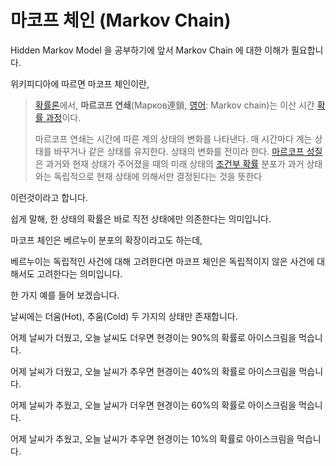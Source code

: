 # 마코프 체인 (Markov Chain)

Hidden Markov Model 을 공부하기에 앞서 Markov Chain 에 대한 이해가 필요합니다.



위키피디아에 따르면 마코프 체인이란,

> [확률론](https://ko.wikipedia.org/wiki/%ED%99%95%EB%A5%A0%EB%A1%A0)에서, **마르코프 연쇄**(Марков連鎖, [영어](https://ko.wikipedia.org/wiki/%EC%98%81%EC%96%B4): Markov chain)는 이산 시간 [확률 과정](https://ko.wikipedia.org/wiki/%ED%99%95%EB%A5%A0_%EA%B3%BC%EC%A0%95)이다.
>
> 마르코프 연쇄는 시간에 따른 계의 상태의 변화를 나타낸다. 매 시간마다 계는 상태를 바꾸거나 같은 상태를 유지한다. 상태의 변화를 전이라 한다. [마르코프 성질](https://ko.wikipedia.org/wiki/%EB%A7%88%EB%A5%B4%EC%BD%94%ED%94%84_%EC%84%B1%EC%A7%88)은 과거와 현재 상태가 주어졌을 때의 미래 상태의 [조건부 확률](https://ko.wikipedia.org/wiki/%EC%A1%B0%EA%B1%B4%EB%B6%80_%ED%99%95%EB%A5%A0) 분포가 과거 상태와는 독립적으로 현재 상태에 의해서만 결정된다는 것을 뜻한다

이런것이라고 합니다.

쉽게 말해, 한 상태의 확률은 바로 직전 상태에만 의존한다는 의미입니다.



마코프 체인은 베르누이 분포의 확장이라고도 하는데, 

베르누이는 독립적인 사건에 대해 고려한다면 마코프 체인은 독립적이지 않은 사건에 대해서도 고려한다는 의미입니다.



한 가지 예를 들어 보겠습니다.



날씨에는 더움(Hot), 추움(Cold) 두 가지의 상태만 존재합니다.

어제 날씨가 더웠고, 오늘 날씨도 더우면 현경이는 90%의 확률로 아이스크림을 먹습니다.

어제 날씨가 더웠고, 오늘 날씨가 추우면 현경이는 40%의 확률로 아이스크림을 먹습니다.

어제 날씨가 추웠고, 오늘 날씨가 더우면 현경이는 60%의 확률로 아이스크림을 먹습니다.

어제 날씨가 추웠고, 오늘 날씨가 추우면 현경이는 10%의 확률로 아이스크림을 먹습니다.







